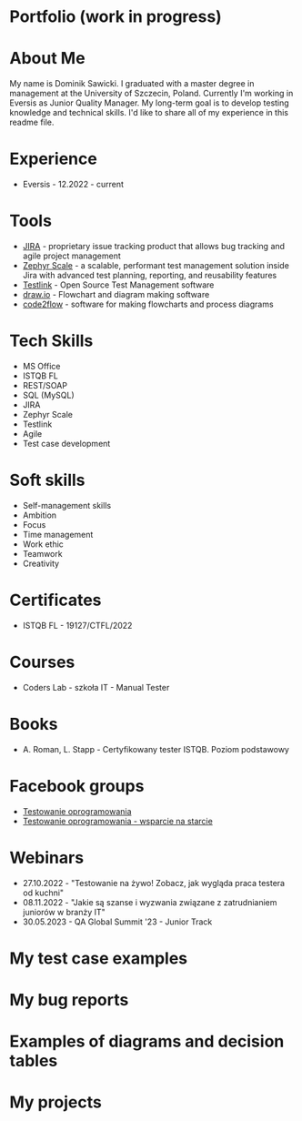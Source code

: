 # Portfolio (work in progress)

# About Me
My name is Dominik Sawicki. I graduated with a master degree in management at the University of Szczecin, Poland. Currently I'm working in Eversis as Junior Quality Manager. My long-term goal is to develop testing knowledge and technical skills. I'd like to share all of my experience in this readme file.

# Experience
* Eversis - 12.2022 - current

# Tools
* [JIRA](https://www.atlassian.com/software/jira) - proprietary issue tracking product that allows bug tracking and agile project management
* [Zephyr Scale](https://marketplace.atlassian.com/apps/1213259/zephyr-scale-test-management-for-jira?tab=overview&hosting=cloud) - a scalable, performant test management solution inside Jira with advanced test planning, reporting, and reusability features
* [Testlink](https://testlink.org) - Open Source Test Management software
* [draw.io](https://app.diagrams.net/) - Flowchart and diagram making software
* [code2flow](https://app.code2flow.com) - software for making flowcharts and process diagrams

# Tech Skills
* MS Office
* ISTQB FL
* REST/SOAP
* SQL (MySQL)
* JIRA
* Zephyr Scale
* Testlink
* Agile
* Test case development

# Soft skills
* Self-management skills
* Ambition
* Focus
* Time management
* Work ethic
* Teamwork
* Creativity

# Certificates
* ISTQB FL - 19127/CTFL/2022

# Courses
* Coders Lab - szkoła IT - Manual Tester

# Books
* A. Roman, L. Stapp - Certyfikowany tester ISTQB. Poziom podstawowy

# Facebook groups
* [Testowanie oprogramowania](https://www.facebook.com/groups/TestowanieOprogramowania/)
* [Testowanie oprogramowania - wsparcie na starcie](https://www.facebook.com/groups/testeroprogramowania/)

# Webinars
* 27.10.2022 - "Testowanie na żywo! Zobacz, jak wygląda praca testera od kuchni"
* 08.11.2022 - "Jakie są szanse i wyzwania związane z zatrudnianiem juniorów w branży IT"
* 30.05.2023 - QA Global Summit '23 - Junior Track

# My test case examples

# My bug reports

# Examples of diagrams and decision tables

# My projects
